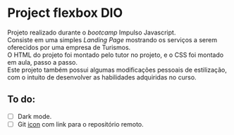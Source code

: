 # Project flexbox DIO

Projeto realizado durante o _bootcamp_ Impulso Javascript.<br>
Consiste em uma simples _Landing Page_ mostrando os serviços a serem oferecidos por uma empresa de Turismos.<br>
O HTML do projeto foi montado pelo tutor no projeto, e o CSS foi montado em aula, passo a passo. <br>
Este projeto também possui algumas modificações pessoais de estilização, com o intuito de desenvolver as habilidades adquiridas no curso.

## To do:

-   [ ] Dark mode.
-   [ ] Git [icon](https://fontawesome.com/icons) com link para o repositório remoto.
